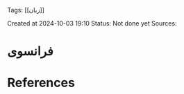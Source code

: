 
<span class="tag">Tags</span>:   [[زبان]] 

Created at 2024-10-03 19:10
<span class="tag">Status</span>: <span class="danger">Not done yet</span>
<span class="danger">Sources</span>:

# فرانسوی




# References

